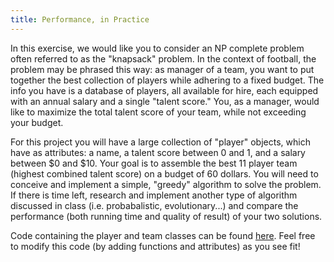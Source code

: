 ```yaml
---
title: Performance, in Practice
---
```


In this exercise, we would like you to consider an NP complete problem often referred to as the "knapsack" problem. In the context of football, the problem may be phrased this way: as manager of a team, you want to put together the best collection of players while adhering to a fixed budget. The info you have is a database of players, all available for hire, each equipped with an annual salary and a single "talent score." You, as a manager, would like to maximize the total talent score of your team, while not exceeding your budget.

For this project you will have a large collection of "player" objects, which have as attributes: a name, a talent score between 0 and 1, and a salary between $0 and $10. Your goal is to assemble the best 11 player team (highest combined talent score) on a budget of 60 dollars. You will need to conceive and implement a simple, "greedy" algorithm to solve the problem. If there is time left, research and implement another type of algorithm discussed in class (i.e. probabalistic, evolutionary...) and compare the performance (both running time and quality of result) of your two solutions. 

Code containing the player and team classes can be found [here](https://gist.github.com/3a907aa43e4aa737cdba). Feel free to modify this code (by adding functions and attributes) as you see fit!

